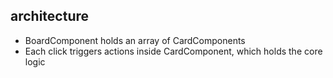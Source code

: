 ## architecture

- BoardComponent holds an array of CardComponents
- Each click triggers actions inside CardComponent, which holds the core logic